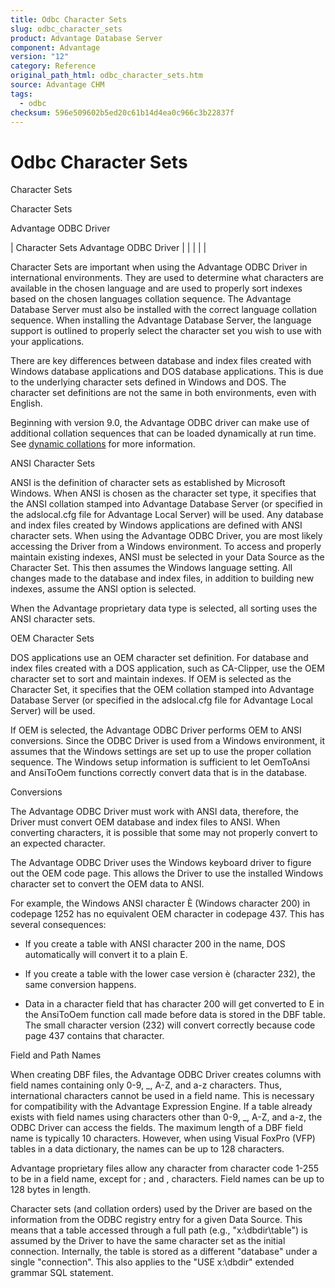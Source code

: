 ```yaml
---
title: Odbc Character Sets
slug: odbc_character_sets
product: Advantage Database Server
component: Advantage
version: "12"
category: Reference
original_path_html: odbc_character_sets.htm
source: Advantage CHM
tags:
  - odbc
checksum: 596e509602b5ed20c61b14d4ea0c966c3b22837f
---
```


# Odbc Character Sets

Character Sets

Character Sets

Advantage ODBC Driver

| Character Sets  Advantage ODBC Driver |  |  |  |  |

Character Sets are important when using the Advantage ODBC Driver in international environments. They are used to determine what characters are available in the chosen language and are used to properly sort indexes based on the chosen languages collation sequence. The Advantage Database Server must also be installed with the correct language collation sequence. When installing the Advantage Database Server, the language support is outlined to properly select the character set you wish to use with your applications.

There are key differences between database and index files created with Windows database applications and DOS database applications. This is due to the underlying character sets defined in Windows and DOS. The character set definitions are not the same in both environments, even with English.

Beginning with version 9.0, the Advantage ODBC driver can make use of additional collation sequences that can be loaded dynamically at run time. See [dynamic collations](master_collation_support.md) for more information.

ANSI Character Sets

ANSI is the definition of character sets as established by Microsoft Windows. When ANSI is chosen as the character set type, it specifies that the ANSI collation stamped into Advantage Database Server (or specified in the adslocal.cfg file for Advantage Local Server) will be used. Any database and index files created by Windows applications are defined with ANSI character sets. When using the Advantage ODBC Driver, you are most likely accessing the Driver from a Windows environment. To access and properly maintain existing indexes, ANSI must be selected in your Data Source as the Character Set. This then assumes the Windows language setting. All changes made to the database and index files, in addition to building new indexes, assume the ANSI option is selected.

When the Advantage proprietary data type is selected, all sorting uses the ANSI character sets.

OEM Character Sets

DOS applications use an OEM character set definition. For database and index files created with a DOS application, such as CA-Clipper, use the OEM character set to sort and maintain indexes. If OEM is selected as the Character Set, it specifies that the OEM collation stamped into Advantage Database Server (or specified in the adslocal.cfg file for Advantage Local Server) will be used.

If OEM is selected, the Advantage ODBC Driver performs OEM to ANSI conversions. Since the ODBC Driver is used from a Windows environment, it assumes that the Windows settings are set up to use the proper collation sequence. The Windows setup information is sufficient to let OemToAnsi and AnsiToOem functions correctly convert data that is in the database.

Conversions

The Advantage ODBC Driver must work with ANSI data, therefore, the Driver must convert OEM database and index files to ANSI. When converting characters, it is possible that some may not properly convert to an expected character.

The Advantage ODBC Driver uses the Windows keyboard driver to figure out the OEM code page. This allows the Driver to use the installed Windows character set to convert the OEM data to ANSI.

For example, the Windows ANSI character È (Windows character 200) in codepage 1252 has no equivalent OEM character in codepage 437. This has several consequences:

- If you create a table with ANSI character 200 in the name, DOS automatically will convert it to a plain E.

- If you create a table with the lower case version è (character 232), the same conversion happens.

- Data in a character field that has character 200 will get converted to E in the AnsiToOem function call made before data is stored in the DBF table. The small character version (232) will convert correctly because code page 437 contains that character.

Field and Path Names

When creating DBF files, the Advantage ODBC Driver creates columns with field names containing only 0-9, \_, A-Z, and a-z characters. Thus, international characters cannot be used in a field name. This is necessary for compatibility with the Advantage Expression Engine. If a table already exists with field names using characters other than 0-9, \_, A-Z, and a-z, the ODBC Driver can access the fields. The maximum length of a DBF field name is typically 10 characters. However, when using Visual FoxPro (VFP) tables in a data dictionary, the names can be up to 128 characters.

Advantage proprietary files allow any character from character code 1-255 to be in a field name, except for ; and , characters. Field names can be up to 128 bytes in length.

Character sets (and collation orders) used by the Driver are based on the information from the ODBC registry entry for a given Data Source. This means that a table accessed through a full path (e.g., "x:\dbdir\table") is assumed by the Driver to have the same character set as the initial connection. Internally, the table is stored as a different "database" under a single "connection". This also applies to the "USE x:\dbdir" extended grammar SQL statement.
